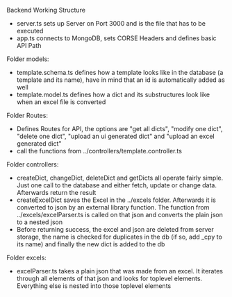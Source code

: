 Backend Working Structure

- server.ts sets up Server on Port 3000 and is the file that has to be executed
- app.ts connects to MongoDB, sets CORSE Headers and defines basic API Path

Folder models:

- template.schema.ts defines how a template looks like in the database (a template and its name), 
have in mind that an id is automatically added as well
- template.model.ts defines how a dict and its substructures look like when an excel file is converted

Folder Routes:
- Defines Routes for API, the options are "get all dicts", "modify one dict", "delete one dict", 
  "upload an ui generated dict" and "upload an excel generated dict"
- call the functions from ../controllers/template.controller.ts

Folder controllers:
- createDict, changeDict, deleteDict and getDicts all operate fairly simple. 
  Just one call to the database and either fetch, update or change data. Afterwards return the result
- createExcelDict saves the Excel in the ../excels folder. Afterwards it is converted to json by an external library function. The function from ../excels/excelParser.ts is called on that json and converts the plain json to a nested json
- Before returning success, the excel and json are deleted from server storage, the name is checked for duplicates in the db (if so, add _cpy to its name) and finally the new dict is added
to the db

Folder excels:
- excelParser.ts takes a plain json that was made from an excel. It iterates through all elements of that json and looks for toplevel elements. Everything else is nested into those toplevel elements


